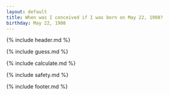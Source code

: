 ```yaml
---
layout: default
title: When was I conceived if I was born on May 22, 1908?
birthday: May 22, 1908
---
```


{% include header.md %}

{% include guess.md %}

{% include calculate.md %}

{% include safety.md %}

{% include footer.md %}



